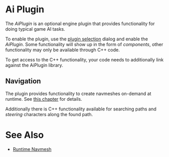 # Ai Plugin

The *AiPlugin* is an optional engine plugin that provides functionality for doing typical game AI tasks.

To enable the plugin, use the [plugin selection](../../projects/plugin-selection.md) dialog and enable the *AiPlugin*. Some functionality will show up in the form of *components*, other functionality may only be available through C++ code.

To get access to the C++ functionality, your code needs to additionally link against the AiPlugin library.

## Navigation

The plugin provides functionality to create navmeshes on-demand at runtime. See [this chapter](runtime-navmesh.md) for details.

Additionally there is C++ functionality available for searching paths and *steering* characters along the found path.

# See Also

* [Runtime Navmesh](runtime-navmesh.md)